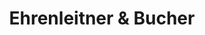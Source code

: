 ---
title: "Ehrenleitner & Bucher"
url: /markt-indersdorf/ehrenleitner-und-bucher/
shop: Eisenwaren
---